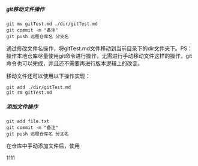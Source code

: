 ##### git移动文件操作

```shell
git mv gitTest.md ./dir/gitTest.md
git commit -m "备注"
git push 远程仓库名 分支名
```

通过修改文件名操作，将gitTest.md文件移动到当前目录下的dir文件夹下。PS：操作本地仓库尽量使用git命令进行操作，无需进行手动移动文件这样的操作，git命令也可以完成，并且还不需要再进行版本逻辑上的改变。

移动文件还可以使用以下操作实现：

```
git add ./dir/gitTest.md
git rm gitTest.md
```



##### 添加文件操作

```shell
git add file.txt
git commit -m "备注"
git push 远程仓库名 分支名
```

在仓库中手动添加文件后，使用

1111